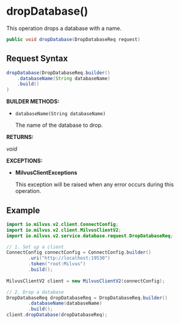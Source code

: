 # dropDatabase()

This operation drops a database with a name. 

```java
public void dropDatabase(DropDatabaseReq request)
```

## Request Syntax

```java
dropDatabase(DropDatabaseReq.builder()
    .databaseName(String databaseName)
    .build()
)
```

**BUILDER METHODS:**

- `databaseName(String databaseName)`

    The name of the database to drop.

**RETURNS:**

*void*

**EXCEPTIONS:**

- **MilvusClientExceptions**

    This exception will be raised when any error occurs during this operation.

## Example

```java
import io.milvus.v2.client.ConnectConfig;
import io.milvus.v2.client.MilvusClientV2;
import io.milvus.v2.service.database.request.DropDatabaseReq;

// 1. Set up a client
ConnectConfig connectConfig = ConnectConfig.builder()
        .uri("http://localhost:19530")
        .token("root:Milvus")
        .build();
        
MilvusClientV2 client = new MilvusClientV2(connectConfig);

// 2. Drop a database
DropDatabaseReq dropDatabaseReq = DropDatabaseReq.builder()
        .databaseName(databaseName)
        .build();
client.dropDatabase(dropDatabaseReq);
```

